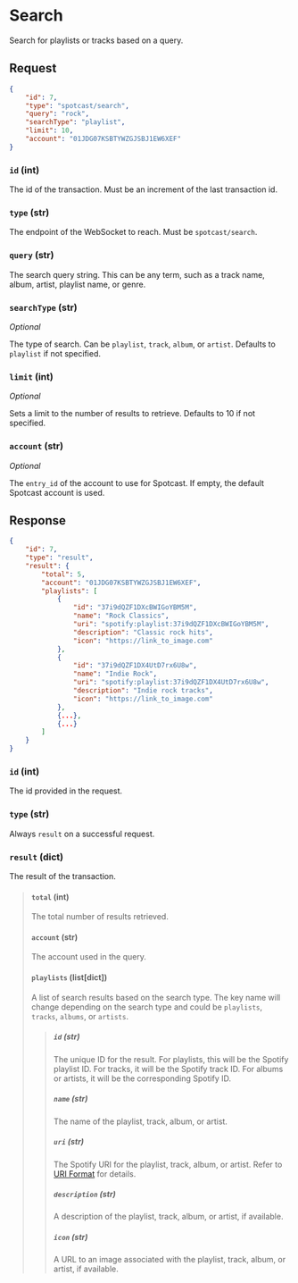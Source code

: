 # Search

Search for playlists or tracks based on a query.

## Request

```json
{
    "id": 7,
    "type": "spotcast/search",
    "query": "rock",
    "searchType": "playlist",
    "limit": 10,
    "account": "01JDG07KSBTYWZGJSBJ1EW6XEF"
}
```
### `id` (int)

The id of the transaction. Must be an increment of the last transaction id.

### `type` (str)

The endpoint of the WebSocket to reach. Must be `spotcast/search`.

### `query` (str)

The search query string. This can be any term, such as a track name, album, artist, playlist name, or genre.

### `searchType` (str)

*Optional*

The type of search. Can be `playlist`, `track`, `album`, or `artist`. Defaults to `playlist` if not specified.

### `limit` (int)

*Optional*

Sets a limit to the number of results to retrieve. Defaults to 10 if not specified.

### `account` (str)

*Optional*

The `entry_id` of the account to use for Spotcast. If empty, the default Spotcast account is used.

## Response
```json
{
    "id": 7,
    "type": "result",
    "result": {
        "total": 5,
        "account": "01JDG07KSBTYWZGJSBJ1EW6XEF",
        "playlists": [
            {
                "id": "37i9dQZF1DXcBWIGoYBM5M",
                "name": "Rock Classics",
                "uri": "spotify:playlist:37i9dQZF1DXcBWIGoYBM5M",
                "description": "Classic rock hits",
                "icon": "https://link_to_image.com"
            },
            {
                "id": "37i9dQZF1DX4UtD7rx6U8w",
                "name": "Indie Rock",
                "uri": "spotify:playlist:37i9dQZF1DX4UtD7rx6U8w",
                "description": "Indie rock tracks",
                "icon": "https://link_to_image.com"
            },
            {...},
            {...}
        ]
    }
}
```
### `id` (int)

The id provided in the request.

### `type` (str)

Always `result` on a successful request.

### `result` (dict)

The result of the transaction.

> #### `total` (int)
> 
> The total number of results retrieved.
> 
> #### `account` (str)
> 
> The account used in the query.
> 
> #### `playlists` (list[dict])
> 
> A list of search results based on the search type. The key name will change depending on the search type and could be `playlists`, `tracks`, `albums`, or `artists`.
> 
> > ##### `id` (str)
> > 
> > The unique ID for the result. For playlists, this will be the Spotify playlist ID. For tracks, it will be the Spotify track ID. For albums or artists, it will be the corresponding Spotify ID.
> > 
> > ##### `name` (str)
> > 
> > The name of the playlist, track, album, or artist.
> > 
> > ##### `uri` (str)
> > 
> > The Spotify URI for the playlist, track, album, or artist. Refer to [URI Format](https://developer.spotify.com/documentation/web-api/concepts/spotify-uris-ids) for details.
> > 
> > ##### `description` (str)
> > 
> > A description of the playlist, track, album, or artist, if available.
> > 
> > ##### `icon` (str)
> > 
> > A URL to an image associated with the playlist, track, album, or artist, if available.

